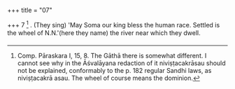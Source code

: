 +++
title = "07"

+++
7 [^2] . (They sing) 'May Soma our king bless the human race. Settled is the wheel of N.N.'(here they name) the river near which they dwell.


[^2]:  Comp. Pāraskara I, 15, 8. The Gāthā there is somewhat different. I cannot see why in the Āśvalāyana redaction of it niviṣṭacakrāsau should not be explained, conformably to the p. 182 regular Sandhi laws, as niviṣṭacakrā asau. The wheel of course means the dominion.
